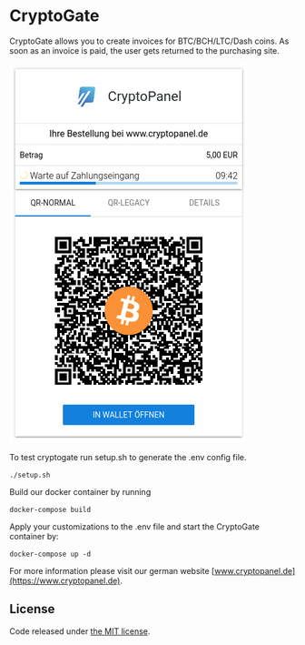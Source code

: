 # CryptoGate

CryptoGate allows you to create invoices for BTC/BCH/LTC/Dash coins.
As soon as an invoice is paid, the user gets returned to the purchasing site.

![Example Invoice](readme.png)

To test cryptogate run setup.sh to generate the .env config file.

    ./setup.sh
    
Build our docker container by running

    docker-compose build

Apply your customizations to the .env file and start the CryptoGate container by:

    docker-compose up -d

For more information please visit our german website [www.cryptopanel.de](https://www.cryptopanel.de).

## License
Code released under [the MIT license](https://github.com/lamp-aw/docker-ltc-litecore/blob/master/LICENSE).